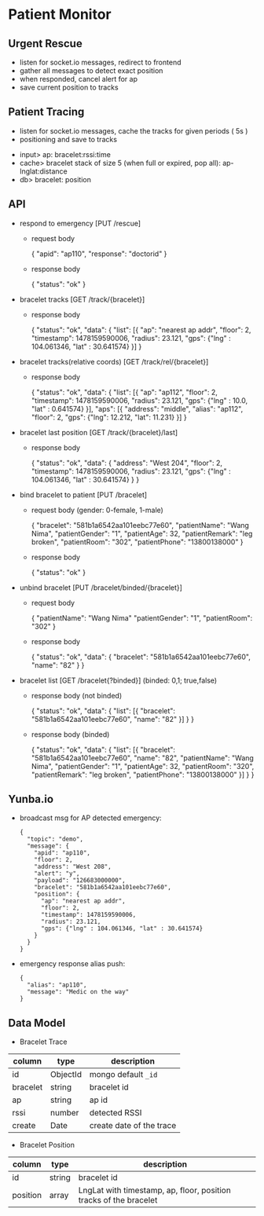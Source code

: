 # Patient Monitor

## Urgent Rescue

- listen for socket.io messages, redirect to frontend
- gather all messages to detect exact position
- when responded, cancel alert for ap
- save current position to tracks


## Patient Tracing

- listen for socket.io messages, cache the tracks for given periods ( 5s )
- positioning and save to tracks

> 
  - input> ap: bracelet:rssi:time
  - cache> bracelet stack of size 5 (when full or expired, pop all): ap-lnglat:distance
  - db> bracelet: position


## API

- respond to emergency [PUT /rescue]

  - request body
  
      {
        "apid": "ap110",
        "response": "doctorid"
      }

  - response body
  
      {
        "status": "ok"
      }

- bracelet tracks [GET /track/{bracelet}]

  - response body

      {
        "status": "ok",
        "data": {
          "list": [{
            "ap": "nearest ap addr",
            "floor": 2,
            "timestamp": 1478159590006,
            "radius": 23.121,
            "gps": {"lng" : 104.061346, "lat" : 30.641574}
          }]
      }

- bracelet tracks(relative coords) [GET /track/rel/{bracelet}]

  - response body

      {
        "status": "ok",
        "data": {
          "list": [{
            "ap": "ap112",
            "floor": 2,
            "timestamp": 1478159590006,
            "radius": 23.121,
            "gps": {"lng" : 10.0, "lat" : 0.641574}
          }],
          "aps": [{
            "address": "middle",
            "alias": "ap112",
            "floor": 2,
            "gps": {"lng": 12.212, "lat": 11.231}
          }]
      }



- bracelet last position [GET /track/{bracelet}/last]

  - response body

      {
        "status": "ok",
        "data": {
          "address": "West 204",
          "floor": 2,
          "timestamp": 1478159590006,
          "radius": 23.121,
          "gps": {"lng" : 104.061346, "lat" : 30.641574}
        }
      }

- bind bracelet to patient [PUT /bracelet]

  - request body (gender: 0-female, 1-male)

      {
        "bracelet": "581b1a6542aa101eebc77e60",
        "patientName": "Wang Nima",
        "patientGender": "1",
        "patientAge": 32,
        "patientRemark": "leg broken",
        "patientRoom": "302",
        "patientPhone": "13800138000"
      }

  - response body

      {
        "status": "ok"
      }

- unbind bracelet [PUT /bracelet/binded/{bracelet}]

  - request body

      {
        "patientName": "Wang Nima"
        "patientGender": "1",
        "patientRoom": "302"
      }

  - response body

      {
        "status": "ok",
        "data": {
          "bracelet": "581b1a6542aa101eebc77e60",
          "name": "82"
        }
      }

- bracelet list [GET /bracelet{?binded}] (binded: 0,1; true,false)

  - response body (not binded)

     {
       "status": "ok",
       "data": {
        "list": [{
          "bracelet": "581b1a6542aa101eebc77e60",
          "name": "82"
        }]
       }
     }


  - response body (binded)

     {
       "status": "ok",
       "data": {
        "list": [{
          "bracelet": "581b1a6542aa101eebc77e60",
          "name": "82",
          "patientName": "Wang Nima",
          "patientGender": "1",
          "patientAge": 32,
          "patientRoom": "320",
          "patientRemark": "leg broken",
          "patientPhone": "13800138000"
        }]
       }
     }


## Yunba.io
      
- broadcast msg for AP detected emergency:

      {
        "topic": "demo",
        "message": {
          "apid": "ap110",
          "floor": 2,
          "address": "West 208",
          "alert": "y",
          "payload": "126683000000",
          "bracelet": "581b1a6542aa101eebc77e60",
          "position": {
            "ap": "nearest ap addr",
            "floor": 2,
            "timestamp": 1478159590006,
            "radius": 23.121,
            "gps": {"lng" : 104.061346, "lat" : 30.641574}
          }
        }
      }

- emergency response alias push:

      {
        "alias": "ap110",
        "message": "Medic on the way"
      }


## Data Model

- Bracelet Trace

column | type | description
-------|------|------------
id | ObjectId | mongo default `_id`
bracelet | string | bracelet id
ap | string | ap id
rssi | number | detected RSSI
create | Date | create date of the trace


- Bracelet Position

column | type | description
-------|------|------------
id | string | bracelet id
position | array | LngLat with timestamp, ap, floor, position tracks of the bracelet

